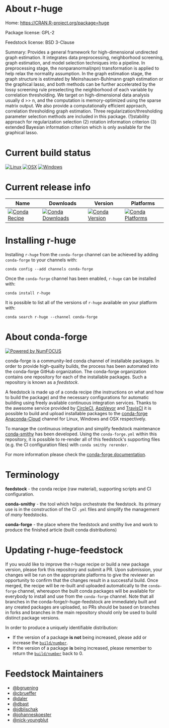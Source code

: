 <!--
# -*- mode: jinja -*-
-->

About r-huge
============

Home: https://CRAN.R-project.org/package=huge

Package license: GPL-2

Feedstock license: BSD 3-Clause

Summary: Provides a general framework for high-dimensional undirected graph estimation. It integrates data preprocessing, neighborhood screening, graph estimation, and model selection techniques into a pipeline. In preprocessing stage, the nonparanormal(npn) transformation is applied to help relax the normality assumption. In the graph estimation stage, the graph structure is estimated by Meinshausen-Buhlmann graph estimation or the graphical lasso, and both methods can be further accelerated by the lossy screening rule preselecting the neighborhood of each variable by correlation thresholding. We target on high-dimensional data analysis usually d >> n, and the computation is memory-optimized using the sparse matrix output. We also provide a computationally efficient approach, correlation thresholding graph estimation. Three regularization/thresholding parameter selection methods are included in this package. (1)stability approach for regularization selection (2) rotation information criterion (3) extended Bayesian information criterion which is only available for the graphical lasso.



Current build status
====================

[![Linux](https://img.shields.io/circleci/project/github/conda-forge/r-huge-feedstock/master.svg?label=Linux)](https://circleci.com/gh/conda-forge/r-huge-feedstock)
[![OSX](https://img.shields.io/travis/conda-forge/r-huge-feedstock/master.svg?label=macOS)](https://travis-ci.org/conda-forge/r-huge-feedstock)
[![Windows](https://img.shields.io/appveyor/ci/conda-forge/r-huge-feedstock/master.svg?label=Windows)](https://ci.appveyor.com/project/conda-forge/r-huge-feedstock/branch/master)

Current release info
====================

| Name | Downloads | Version | Platforms |
| --- | --- | --- | --- |
| [![Conda Recipe](https://img.shields.io/badge/recipe-r--huge-green.svg)](https://anaconda.org/conda-forge/r-huge) | [![Conda Downloads](https://img.shields.io/conda/dn/conda-forge/r-huge.svg)](https://anaconda.org/conda-forge/r-huge) | [![Conda Version](https://img.shields.io/conda/vn/conda-forge/r-huge.svg)](https://anaconda.org/conda-forge/r-huge) | [![Conda Platforms](https://img.shields.io/conda/pn/conda-forge/r-huge.svg)](https://anaconda.org/conda-forge/r-huge) |

Installing r-huge
=================

Installing `r-huge` from the `conda-forge` channel can be achieved by adding `conda-forge` to your channels with:

```
conda config --add channels conda-forge
```

Once the `conda-forge` channel has been enabled, `r-huge` can be installed with:

```
conda install r-huge
```

It is possible to list all of the versions of `r-huge` available on your platform with:

```
conda search r-huge --channel conda-forge
```


About conda-forge
=================

[![Powered by NumFOCUS](https://img.shields.io/badge/powered%20by-NumFOCUS-orange.svg?style=flat&colorA=E1523D&colorB=007D8A)](http://numfocus.org)

conda-forge is a community-led conda channel of installable packages.
In order to provide high-quality builds, the process has been automated into the
conda-forge GitHub organization. The conda-forge organization contains one repository
for each of the installable packages. Such a repository is known as a *feedstock*.

A feedstock is made up of a conda recipe (the instructions on what and how to build
the package) and the necessary configurations for automatic building using freely
available continuous integration services. Thanks to the awesome service provided by
[CircleCI](https://circleci.com/), [AppVeyor](https://www.appveyor.com/)
and [TravisCI](https://travis-ci.org/) it is possible to build and upload installable
packages to the [conda-forge](https://anaconda.org/conda-forge)
[Anaconda-Cloud](https://anaconda.org/) channel for Linux, Windows and OSX respectively.

To manage the continuous integration and simplify feedstock maintenance
[conda-smithy](https://github.com/conda-forge/conda-smithy) has been developed.
Using the ``conda-forge.yml`` within this repository, it is possible to re-render all of
this feedstock's supporting files (e.g. the CI configuration files) with ``conda smithy rerender``.

For more information please check the [conda-forge documentation](https://conda-forge.org/docs/).

Terminology
===========

**feedstock** - the conda recipe (raw material), supporting scripts and CI configuration.

**conda-smithy** - the tool which helps orchestrate the feedstock.
                   Its primary use is in the construction of the CI ``.yml`` files
                   and simplify the management of *many* feedstocks.

**conda-forge** - the place where the feedstock and smithy live and work to
                  produce the finished article (built conda distributions)


Updating r-huge-feedstock
=========================

If you would like to improve the r-huge recipe or build a new
package version, please fork this repository and submit a PR. Upon submission,
your changes will be run on the appropriate platforms to give the reviewer an
opportunity to confirm that the changes result in a successful build. Once
merged, the recipe will be re-built and uploaded automatically to the
`conda-forge` channel, whereupon the built conda packages will be available for
everybody to install and use from the `conda-forge` channel.
Note that all branches in the conda-forge/r-huge-feedstock are
immediately built and any created packages are uploaded, so PRs should be based
on branches in forks and branches in the main repository should only be used to
build distinct package versions.

In order to produce a uniquely identifiable distribution:
 * If the version of a package **is not** being increased, please add or increase
   the [``build/number``](https://conda.io/docs/user-guide/tasks/build-packages/define-metadata.html#build-number-and-string).
 * If the version of a package **is** being increased, please remember to return
   the [``build/number``](https://conda.io/docs/user-guide/tasks/build-packages/define-metadata.html#build-number-and-string)
   back to 0.

Feedstock Maintainers
=====================

* [@bgruening](https://github.com/bgruening/)
* [@cbrueffer](https://github.com/cbrueffer/)
* [@daler](https://github.com/daler/)
* [@dbast](https://github.com/dbast/)
* [@jdblischak](https://github.com/jdblischak/)
* [@johanneskoester](https://github.com/johanneskoester/)
* [@nick-youngblut](https://github.com/nick-youngblut/)

